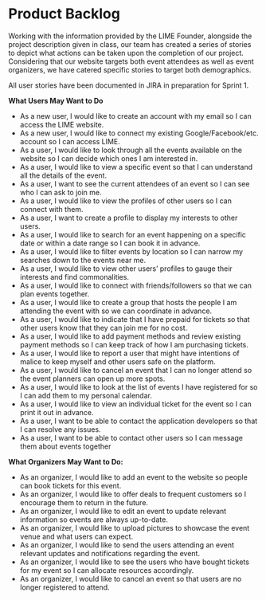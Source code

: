 ﻿# Product Backlog

Working with the information provided by the LIME Founder, alongside the project description given in class, our team has created a series of stories to depict what actions can be taken upon the completion of our project. Considering that our website targets both event attendees as well as event organizers, we have catered specific stories to target both demographics.

All user stories have been documented in JIRA in preparation for Sprint 1.

**What Users May Want to Do**
- As a new user, I would like to create an account with my email so I can access the LIME website.
- As a new user, I would like to connect my existing Google/Facebook/etc. account so I can access LIME.
- As a user, I would like to look through all the events available on the website so I can decide which ones I am interested in.
- As a user, I would like to view a specific event so that I can understand all the details of the event.
- As a user, I want to see the current attendees of an event so I can see who I can ask to join me.
- As a user, I would like to view the profiles of other users so I can connect with them.
- As a user, I want to create a profile to display my interests to other users.
- As a user, I would like to search for an event happening on a specific date or within a date range so I can book it in advance.
- As a user, I would like to filter events by location so I can narrow my searches down to the events near me.
- As a user, I would like to view other users’ profiles to gauge their interests and find commonalities.
- As a user, I would like to connect with friends/followers so that we can plan events together.
- As a user, I would like to create a group that hosts the people I am attending the event with so we can coordinate in advance.
- As a user, I would like to indicate that I have prepaid for tickets so that other users know that they can join me for no cost.
- As a user, I would like to add payment methods and review existing payment methods so I can keep track of how I am purchasing tickets.
- As a user, I would like to report a user that might have intentions of malice to keep myself and other users safe on the platform.
- As a user, I would like to cancel an event that I can no longer attend so the event planners can open up more spots.
- As a user, I would like to look at the list of events I have registered for so I can add them to my personal calendar.
- As a user, I would like to view an individual ticket for the event so I can print it out in advance.
- As a user, I want to be able to contact the application developers so that I can resolve any issues.
- As a user, I want to be able to contact other users so I can message them about events together

**What Organizers May Want to Do:**
- As an organizer, I would like to add an event to the website so people can book tickets for this event.
- As an organizer, I would like to offer deals to frequent customers so I encourage them to return in the future.
- As an organizer, I would like to edit an event to update relevant information so events are always up-to-date.
- As an organizer, I would like to upload pictures to showcase the event venue and what users can expect.
- As an organizer, I would like to send the users attending an event relevant updates and notifications regarding the event.
- As an organizer, I would like to see the users who have bought tickets for my event so I can allocate resources accordingly.
- As an organizer, I would like to cancel an event so that users are no longer registered to attend.
